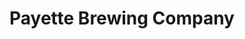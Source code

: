 ---
title: Payette Brewing Company
lng: -116.2152023
lat: 43.6135635
color: '#31225D'
type: Brewery
address: 733 S Pioneer St, Boise, ID 83702
rating: 4
tags: 
  - brewery
  - craft beers
---